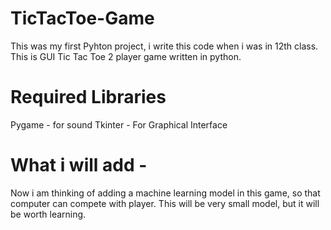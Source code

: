 # TicTacToe-Game
This was my first Pyhton project, i write this code when i was in 12th class.
This is GUI Tic Tac Toe 2 player game written in python.

# Required Libraries

Pygame - for sound
Tkinter - For Graphical Interface

# What i will add -

Now i am thinking of adding a machine learning model in this game, so that computer can compete with player. This will be very small model, but it will be worth learning.
